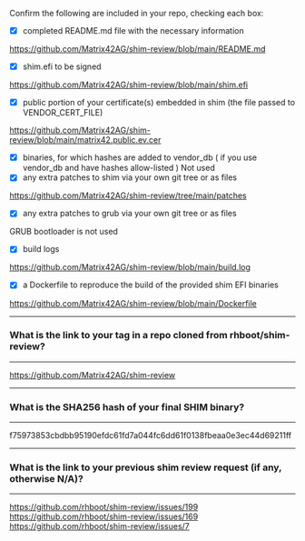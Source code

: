 Confirm the following are included in your repo, checking each box:

 - [x] completed README.md file with the necessary information

https://github.com/Matrix42AG/shim-review/blob/main/README.md
    
 - [x] shim.efi to be signed

https://github.com/Matrix42AG/shim-review/blob/main/shim.efi
 
 - [x] public portion of your certificate(s) embedded in shim (the file passed to VENDOR_CERT_FILE)

https://github.com/Matrix42AG/shim-review/blob/main/matrix42.public.ev.cer

 - [x] binaries, for which hashes are added to vendor_db ( if you use vendor_db and have hashes allow-listed )
Not used
 - [x] any extra patches to shim via your own git tree or as files

https://github.com/Matrix42AG/shim-review/tree/main/patches

 - [x] any extra patches to grub via your own git tree or as files

GRUB bootloader is not used

 - [x] build logs

https://github.com/Matrix42AG/shim-review/blob/main/build.log

 - [x] a Dockerfile to reproduce the build of the provided shim EFI binaries

https://github.com/Matrix42AG/shim-review/blob/main/Dockerfile

*******************************************************************************
### What is the link to your tag in a repo cloned from rhboot/shim-review?
*******************************************************************************
https://github.com/Matrix42AG/shim-review

*******************************************************************************
### What is the SHA256 hash of your final SHIM binary?
*******************************************************************************
f75973853cbdbb95190efdc61fd7a044fc6dd61f0138fbeaa0e3ec44d69211ff 

*******************************************************************************
### What is the link to your previous shim review request (if any, otherwise N/A)?
*******************************************************************************
https://github.com/rhboot/shim-review/issues/199
https://github.com/rhboot/shim-review/issues/169
https://github.com/rhboot/shim-review/issues/7
